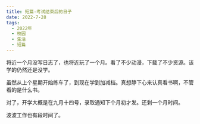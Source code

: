 ```yaml
---
title: 短篇-考试结束后的日子
date: 2022-7-28
tags:
  - 2022年
  - 校园
  - 生活
  - 短篇
---
```


将近一个月没写日志了，也将近玩了一个月。看了不少动漫，下载了不少资源。该学的仍然还是没学。

虽然从上个星期开始练车了，到现在学到加减档。真想静下心来认真看书啊，不管看的是什么书。

对了，开学大概是在九月十四号，录取通知下个月初才发。还剩一个月时间。

波波工作也有段时间了。

